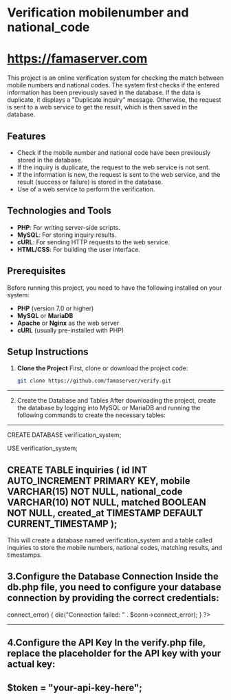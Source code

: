 #  Verification mobilenumber and national_code
#  https://famaserver.com
This project is an online verification system for checking the match between mobile numbers and national codes. The system first checks if the entered information has been previously saved in the database. If the data is duplicate, it displays a "Duplicate inquiry" message. Otherwise, the request is sent to a web service to get the result, which is then saved in the database.

## Features
- Check if the mobile number and national code have been previously stored in the database.
- If the inquiry is duplicate, the request to the web service is not sent.
- If the information is new, the request is sent to the web service, and the result (success or failure) is stored in the database.
- Use of a web service to perform the verification.

## Technologies and Tools
- **PHP**: For writing server-side scripts.
- **MySQL**: For storing inquiry results.
- **cURL**: For sending HTTP requests to the web service.
- **HTML/CSS**: For building the user interface.

## Prerequisites
Before running this project, you need to have the following installed on your system:
- **PHP** (version 7.0 or higher)
- **MySQL** or **MariaDB**
- **Apache** or **Nginx** as the web server
- **cURL** (usually pre-installed with PHP)

## Setup Instructions

1. **Clone the Project**
   First, clone or download the project code:

   ```bash
   git clone https://github.com/famaserver/verify.git
---------------------------------------
2.   Create the Database and Tables After downloading the project, create the database by logging into MySQL or MariaDB and running the following commands to create the necessary tables:
   ------------------------------------
   CREATE DATABASE verification_system;

USE verification_system;

CREATE TABLE inquiries (
    id INT AUTO_INCREMENT PRIMARY KEY,
    mobile VARCHAR(15) NOT NULL,
    national_code VARCHAR(10) NOT NULL,
    matched BOOLEAN NOT NULL,
    created_at TIMESTAMP DEFAULT CURRENT_TIMESTAMP
);
   ------------------------------------
  This will create a database named verification_system and a table called inquiries to store the mobile numbers, national codes, matching results, and timestamps.

3.Configure the Database Connection Inside the db.php file, you need to configure your database connection by providing the correct credentials:
---------------------------------------
<?php
$servername = "localhost"; // Database server address
$username = "root"; // Database username
$password = ""; // Database password
$dbname = "verification_system"; // Database name

$conn = new mysqli($servername, $username, $password, $dbname);

if ($conn->connect_error) {
    die("Connection failed: " . $conn->connect_error);
}
?>
-------------------------------------
4.Configure the API Key In the verify.php file, replace the placeholder for the API key with your actual key:
------------------
$token = "your-api-key-here";
------------------

